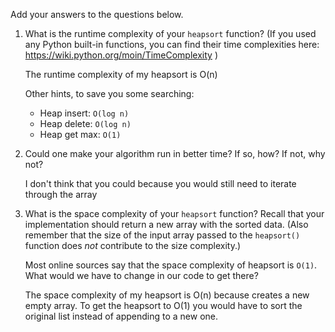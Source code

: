 Add your answers to the questions below.

1. What is the runtime complexity of your `heapsort` function? (If you used any
   Python built-in functions, you can find their time complexities here:
   https://wiki.python.org/moin/TimeComplexity )

   The runtime complexity of my heapsort is O(n)

   Other hints, to save you some searching:

   * Heap insert: `O(log n)`
   * Heap delete: `O(log n)`
   * Heap get max: `O(1)`

2. Could one make your algorithm run in better time? If so, how? If not, why
   not?

   I don't think that you could because you would still need to iterate through the array

3. What is the space complexity of your `heapsort` function? Recall that your
   implementation should return a new array with the sorted data. (Also remember
   that the size of the input array passed to the `heapsort()` function does
   _not_ contribute to the size complexity.)

   Most online sources say that the space complexity of heapsort is `O(1)`. What
   would we have to change in our code to get there?

   The space complexity of my heapsort is O(n) because creates a new empty array. To get the heapsort to O(1) you would have to sort the original list instead of appending to a new one.